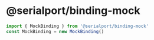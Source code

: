 # @serialport/binding-mock

```ts
import { MockBinding } from '@serialport/binding-mock'
const MockBinding = new MockBinding()
```
